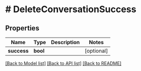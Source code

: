 # # DeleteConversationSuccess

## Properties

Name | Type | Description | Notes
------------ | ------------- | ------------- | -------------
**success** | **bool** |  | [optional]

[[Back to Model list]](../README.md#documentation-for-models) [[Back to API list]](../README.md#documentation-for-api-endpoints) [[Back to README]](../README.md)
